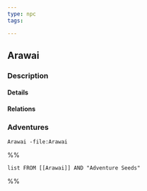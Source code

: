 ```yaml
---
type: npc
tags:

---
```


## Arawai

### Description


#### Details

#### Relations


### Adventures
```query
Arawai -file:Arawai
```

%%
```dataview
list FROM [[Arawai]] AND "Adventure Seeds"
```
%%